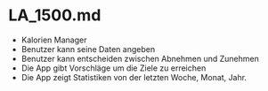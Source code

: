 # LA_1500.md

- Kalorien Manager
- Benutzer kann seine Daten angeben
- Benutzer kann entscheiden zwischen Abnehmen und Zunehmen
- Die App gibt Vorschläge um die Ziele zu erreichen
- Die App zeigt Statistiken von der letzten Woche, Monat, Jahr.
